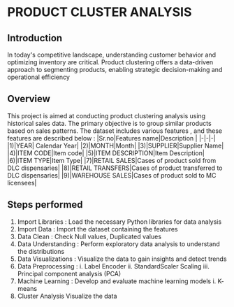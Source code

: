 # PRODUCT CLUSTER ANALYSIS

## Introduction
In today's competitive landscape, understanding customer behavior and optimizing inventory are critical. Product clustering offers a data-driven approach to segmenting products, enabling strategic decision-making and operational efficiency

## Overview
This project is aimed at conducting product clustering analysis using historical sales data. The primary objective is to group similar products based on sales patterns.
The dataset includes various features , and these features are described below :
|Sr.no|Features name|Description |
 |-|-|-|
|1)|YEAR| Calendar Year|
|2)|MONTH|Month|
|3)|SUPPLIER|Supplier Name|
|4)|ITEM CODE|Item code|
|5)|ITEM DESCRIPTION|Item Description|
|6)|ITEM TYPE|Item Type|
|7)|RETAIL SALES|Cases of product sold from DLC dispensaries|
|8)|RETAIL TRANSFERS|Cases of product transferred to DLC dispensaries|
|9)|WAREHOUSE SALES|Cases of product sold to MC licensees|

 ## Steps performed
 1. Import Libraries : 
    Load the necessary Python libraries for data analysis
 2. Import Data :
    Import the dataset containing the features  
 3. Data Clean :
    Check Null values, Duplicated values
 4. Data Understanding :
    Perform exploratory data analysis to understand the distributions    
 5. Data Visualizations :
    Visualize the data to gain insights and detect trends
 6. Data Preprocessing :
    i. Label Encoder
    ii. StandardScaler Scaling
    iii. Principal component analysis (PCA)
 8. Machine Learning :
    Develop and evaluate machine learning models
    i. K- means  
9. Cluster Analysis
    Visualize the data
